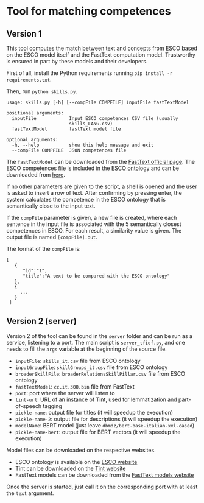 # Tool for matching competences

## Version 1
This tool computes the match between text and concepts from ESCO based on the ESCO model itself and the FastText computation model. Trustworthy is ensured in part by these models and their developers.

First of all, install the Python requirements running `pip install -r requirements.txt`.

Then, run `python skills.py`.

```
usage: skills.py [-h] [--compFile COMPFILE] inputFile fastTextModel

positional arguments:
  inputFile            Input ESCO competences CSV file (usually
                       skills_LANG.csv)
  fastTextModel        fastText model file

optional arguments:
  -h, --help           show this help message and exit
  --compFile COMPFILE  JSON competences file
```

The `fastTextModel` can be downloaded from the [FastText official page](https://fasttext.cc/).
The ESCO competences file is included in the [ESCO ontology](https://ec.europa.eu/esco/resources/data/static/model/html/model.xhtml) and can be downloaded from [here](https://ec.europa.eu/esco/portal).

If no other parameters are given to the script, a shell is opened and the user is asked to insert a row of text. After confirming by pressing enter, the system calculates the competence in the ESCO ontology that is semantically close to the input text.

If the `compFile` parameter is given, a new file is created, where each sentence in the input file is associated with the 5 semantically closest competences in ESCO. For each result, a similarity value is given. The output file is named `[compFile].out`.

The format of the `compFile` is:

```
[
   {
      "id":"1",
      "title":"A text to be compared with the ESCO ontology"
   },
   {
     ...
   }
 ]
 ```

## Version 2 (server)

Version 2 of the tool can be found in the `server` folder and can be run as a service, listening to a port.
The main script is `server_tfidf.py`, and one needs to fill the `args` variable at the beginning of the source file.

* `inputFile`: `skills_it.csv` file from ESCO ontology
* `inputGroupFile`: `skillGroups_it.csv` file from ESCO ontology
* `broaderSkillFile`: `broaderRelationsSkillPillar.csv` file from ESCO ontology
* `fastTextModel`: `cc.it.300.bin` file from FastText
* `port`: port where the server will listen to
* `tint-url`: URL of an instance of Tint, used for lemmatization and part-of-speech tagging
* `pickle-name`: output file for titles (it will speedup the execution)
* `pickle-name-2`: output file for descriptions (it will speedup the execution)
* `modelName`: BERT model (just leave `dbmdz/bert-base-italian-xxl-cased`)
* `pickle-name-bert`: output file for BERT vectors (it will speedup the execution)

Model files can be downloaded on the respective websites.

* ESCO ontology is available on the [ESCO website](https://ec.europa.eu/esco/portal/home)
* Tint can be downloaded on the [Tint website](https://tint.fbk.eu/)
* FastText models can be downloaded from the [FastText models website](https://fasttext.cc/docs/en/crawl-vectors.html)

Once the server is started, just call it on the corresponding port with at least the `text` argument.
